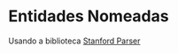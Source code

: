 # Entidades Nomeadas 
Usando a biblioteca [Stanford Parser](http://nlp.stanford.edu/software/lex-parser.shtml#Download)
